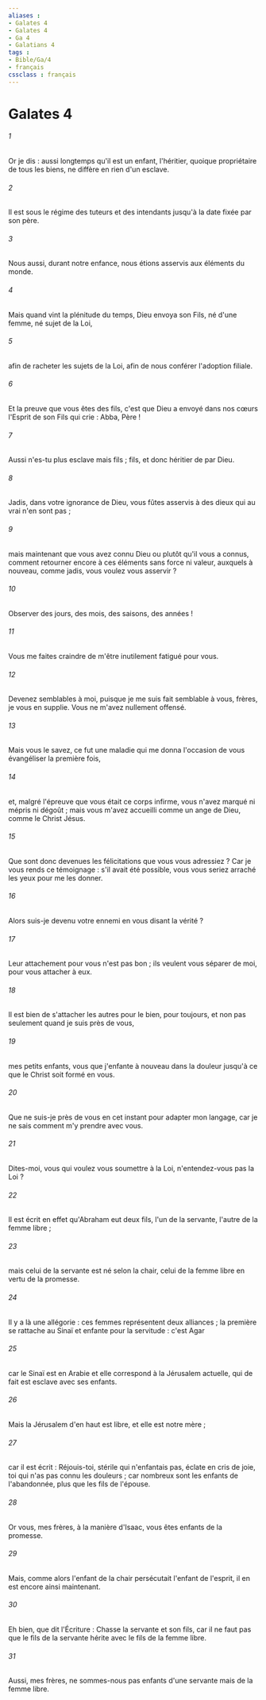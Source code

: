 ```yaml
---
aliases : 
- Galates 4
- Galates 4
- Ga 4
- Galatians 4
tags : 
- Bible/Ga/4
- français
cssclass : français
---
```


# Galates 4

###### 1
Or je dis : aussi longtemps qu'il est un enfant, l'héritier, quoique propriétaire de tous les biens, ne diffère en rien d'un esclave. 
###### 2
Il est sous le régime des tuteurs et des intendants jusqu'à la date fixée par son père. 
###### 3
Nous aussi, durant notre enfance, nous étions asservis aux éléments du monde. 
###### 4
Mais quand vint la plénitude du temps, Dieu envoya son Fils, né d'une femme, né sujet de la Loi, 
###### 5
afin de racheter les sujets de la Loi, afin de nous conférer l'adoption filiale. 
###### 6
Et la preuve que vous êtes des fils, c'est que Dieu a envoyé dans nos cœurs l'Esprit de son Fils qui crie : Abba, Père ! 
###### 7
Aussi n'es-tu plus esclave mais fils ; fils, et donc héritier de par Dieu. 
###### 8
Jadis, dans votre ignorance de Dieu, vous fûtes asservis à des dieux qui au vrai n'en sont pas ; 
###### 9
mais maintenant que vous avez connu Dieu ou plutôt qu'il vous a connus, comment retourner encore à ces éléments sans force ni valeur, auxquels à nouveau, comme jadis, vous voulez vous asservir ? 
###### 10
Observer des jours, des mois, des saisons, des années ! 
###### 11
Vous me faites craindre de m'être inutilement fatigué pour vous. 
###### 12
Devenez semblables à moi, puisque je me suis fait semblable à vous, frères, je vous en supplie. Vous ne m'avez nullement offensé. 
###### 13
Mais vous le savez, ce fut une maladie qui me donna l'occasion de vous évangéliser la première fois, 
###### 14
et, malgré l'épreuve que vous était ce corps infirme, vous n'avez marqué ni mépris ni dégoût ; mais vous m'avez accueilli comme un ange de Dieu, comme le Christ Jésus. 
###### 15
Que sont donc devenues les félicitations que vous vous adressiez ? Car je vous rends ce témoignage : s'il avait été possible, vous vous seriez arraché les yeux pour me les donner. 
###### 16
Alors suis-je devenu votre ennemi en vous disant la vérité ? 
###### 17
Leur attachement pour vous n'est pas bon ; ils veulent vous séparer de moi, pour vous attacher à eux. 
###### 18
Il est bien de s'attacher les autres pour le bien, pour toujours, et non pas seulement quand je suis près de vous, 
###### 19
mes petits enfants, vous que j'enfante à nouveau dans la douleur jusqu'à ce que le Christ soit formé en vous. 
###### 20
Que ne suis-je près de vous en cet instant pour adapter mon langage, car je ne sais comment m'y prendre avec vous. 
###### 21
Dites-moi, vous qui voulez vous soumettre à la Loi, n'entendez-vous pas la Loi ? 
###### 22
Il est écrit en effet qu'Abraham eut deux fils, l'un de la servante, l'autre de la femme libre ; 
###### 23
mais celui de la servante est né selon la chair, celui de la femme libre en vertu de la promesse. 
###### 24
Il y a là une allégorie : ces femmes représentent deux alliances ; la première se rattache au Sinaï et enfante pour la servitude : c'est Agar 
###### 25
car le Sinaï est en Arabie et elle correspond à la Jérusalem actuelle, qui de fait est esclave avec ses enfants. 
###### 26
Mais la Jérusalem d'en haut est libre, et elle est notre mère ; 
###### 27
car il est écrit : Réjouis-toi, stérile qui n'enfantais pas, éclate en cris de joie, toi qui n'as pas connu les douleurs ; car nombreux sont les enfants de l'abandonnée, plus que les fils de l'épouse. 
###### 28
Or vous, mes frères, à la manière d'Isaac, vous êtes enfants de la promesse. 
###### 29
Mais, comme alors l'enfant de la chair persécutait l'enfant de l'esprit, il en est encore ainsi maintenant. 
###### 30
Eh bien, que dit l'Écriture : Chasse la servante et son fils, car il ne faut pas que le fils de la servante hérite avec le fils de la femme libre. 
###### 31
Aussi, mes frères, ne sommes-nous pas enfants d'une servante mais de la femme libre. 
